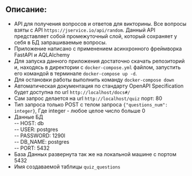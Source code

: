 ## Описание: 
- API для получения вопросов и ответов для викторины. Все вопросы взяты с API `https://jservice.io/api/random`. Данный API представляет собой промежуточный слой, который сохраняет у себя в БД запрашиваемые вопросы.  
- Приложение написано с применением асинхронного фреймворка FastAPI и AQLAlchemy
- Для запуска данного приложения достаточно скачать репозиторий и, находясь в директории с `docker-compose.yml` файлом, запустить его командой в терминале `docker-compose up -d`.
- Для остановки работы выполнить команду `docker-compose down`     
- Автоматическая документация по стандарту OpenAPI Specification будет доступна по url `http://localhost/docs#/`   
- Сам запрос делается на url `http://localhost/quiz` порт: 80
- Тип запроса только POST с телом запроса `{"questions_num": integer}`, Где integer - любое целое число больше 0
- Данные БД  
-- HOST: db  
-- USER: postgres  
-- PASSWORD: 1290l  
-- DB_NAME: postgres  
-- PORT: 5432
- База Данных развернута так же на локальной машине с портом 5432
- Имя создаваемой таблицы `quiz_questions`
